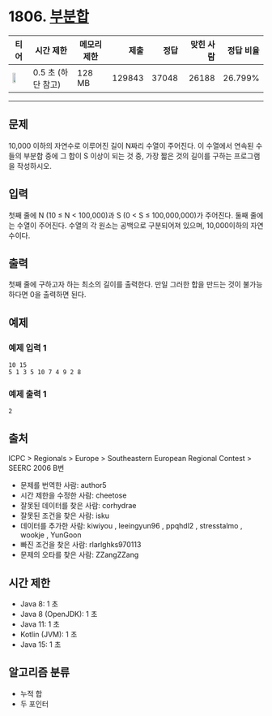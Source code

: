 # 1806. [부분합](https://www.acmicpc.net/problem/1806)

| 티어 | 시간 제한 | 메모리 제한 | 제출 | 정답 | 맞힌 사람 | 정답 비율 |
|---|---|---|---:|---:|---:|---:|
| <img src="https://static.solved.ac/tier_small/12.svg" width="50%" /> | 0.5 초  (하단 참고) | 128 MB | 129843 | 37048 | 26188 | 26.799% |

---

## 문제

10,000 이하의 자연수로 이루어진 길이 N짜리 수열이 주어진다. 이 수열에서 연속된 수들의 부분합 중에 그 합이 S 이상이 되는 것 중, 가장 짧은 것의 길이를 구하는 프로그램을 작성하시오.

## 입력

첫째 줄에 N (10 ≤ N < 100,000)과 S (0 < S ≤ 100,000,000)가 주어진다. 둘째 줄에는 수열이 주어진다. 수열의 각 원소는 공백으로 구분되어져 있으며, 10,000이하의 자연수이다.

## 출력

첫째 줄에 구하고자 하는 최소의 길이를 출력한다. 만일 그러한 합을 만드는 것이 불가능하다면 0을 출력하면 된다.

## 예제

### 예제 입력 1

```
10 15
5 1 3 5 10 7 4 9 2 8
```

### 예제 출력 1

```
2
```

## 출처

ICPC
\> 
Regionals
\> 
Europe
\> 
Southeastern European Regional Contest
\> 
SEERC 2006
B번

- 문제를 번역한 사람: author5
- 시간 제한을 수정한 사람: cheetose
- 잘못된 데이터를 찾은 사람: corhydrae
- 잘못된 조건을 찾은 사람: isku
- 데이터를 추가한 사람: kiwiyou , leeingyun96 , ppqhdl2 , stresstalmo , wookje , YunGoon
- 빠진 조건을 찾은 사람: rlarlghks970113
- 문제의 오타를 찾은 사람: ZZangZZang

## 시간 제한

- Java 8: 1 초
- Java 8 (OpenJDK): 1 초
- Java 11: 1 초
- Kotlin (JVM): 1 초
- Java 15: 1 초

## 알고리즘 분류

- 누적 합
- 두 포인터

